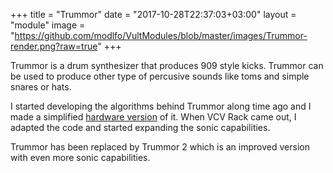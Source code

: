 +++
title = "Trummor"
date = "2017-10-28T22:37:03+03:00"
layout = "module"
image = "https://github.com/modlfo/VultModules/blob/master/images/Trummor-render.png?raw=true"
+++

Trummor is a drum synthesizer that produces 909 style kicks. Trummor can be used to produce other type of percusive sounds like toms and simple snares or hats.

I started developing the algorithms behind Trummor along time ago and I made a simplified [hardware version](http://modlfo.github.io/projects/vult-analog-module/) of it. When VCV Rack came out, I adapted the code and started expanding the sonic capabilities.

Trummor has been replaced by Trummor 2 which is an improved version with even more sonic capabilities.